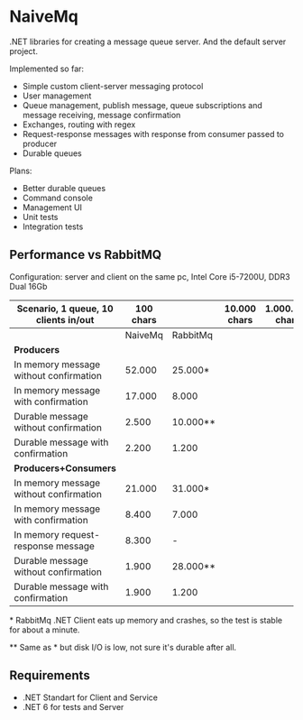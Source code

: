 NaiveMq
=======

.NET libraries for creating a message queue server. And the default server project.

Implemented so far:
+ Simple custom client-server messaging protocol
+ User management
+ Queue management, publish message, queue subscriptions and message receiving, message confirmation
+ Exchanges, routing with regex
+ Request-response messages with response from consumer passed to producer
+ Durable queues

Plans:
+ Better durable queues
+ Command console
+ Management UI
+ Unit tests
+ Integration tests

Performance vs RabbitMQ
-----------------------
Configuration: server and client on the same pc, Intel Core i5-7200U, DDR3 Dual 16Gb

| Scenario, 1 queue, 10 clients in/out     | 100 chars |           | 10.000 chars | 1.000.000 chars |
|------------------------------------------|-----------|-----------|--------------|-----------------|
|                                          | NaiveMq   | RabbitMq  |              |                 |
| **Producers**                            |           |           |              |                 |
| In memory message without confirmation   | 52.000    | 25.000*   |              |                 |
| In memory message with confirmation      | 17.000    |  8.000    |              |                 |
| Durable message without confirmation     |  2.500    | 10.000**  |              |                 |
| Durable message with confirmation        |  2.200    |  1.200    |              |                 |
| **Producers+Consumers**                  |           |           |              |                 |
| In memory message without confirmation   | 21.000    | 31.000*   |              |                 |
| In memory message with confirmation      |  8.400    |  7.000    |              |                 |
| In memory request-response message       |  8.300    |      -    |              |                 |
| Durable message without confirmation     |  1.900    | 28.000**  |              |                 |
| Durable message with confirmation        |  1.900    |  1.200    |              |                 |

\* RabbitMq .NET Client eats up memory and crashes, so the test is stable for about a minute.

\*\* Same as * but disk I/O is low, not sure it's durable after all.

Requirements
--------------
+ .NET Standart for Client and Service
+ .NET 6 for tests and Server
